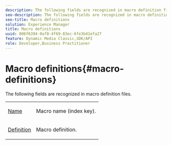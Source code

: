 ```yaml
---
description: The following fields are recognized in macro definition files.
seo-description: The following fields are recognized in macro definition files.
seo-title: Macro definitions
solution: Experience Manager
title: Macro definitions
uuid: 806f6394-0af8-4f69-83ec-6fe3b41efa27
feature: Dynamic Media Classic,SDK/API
role: Developer,Business Practitioner
---
```


# Macro definitions{#macro-definitions}

The following fields are recognized in macro definition files.

<table id="simpletable_C34D1161A6E84214AD97F79345BDB180"> 
 <tr class="strow"> 
  <td class="stentry"> <p><span class="codeph"> <a href="../../../../../../is-api/image-catalog/image-serving-api-ref/c-image-catalog-reference/c-macro-definition-reference/r-name-macro.md#reference-7430cb46507c4cc2979151ceea76781a" type="reference" format="dita" scope="local"> Name</a></span> </p></td> 
  <td class="stentry"> <p>Macro name (index key). </p></td> 
 </tr> 
 <tr class="strow"> 
  <td class="stentry"> <p><span class="codeph"> <a href="/help/aem-is-ir-api/is-api/image-catalog/image-serving-api-ref/c-image-catalog-reference/c-macro-definition-reference/r-definition-macro.md" type="reference" format="dita" scope="local"> Definition</a></span> </p></td> 
  <td class="stentry"> <p>Macro definition. </p></td> 
 </tr> 
</table>


